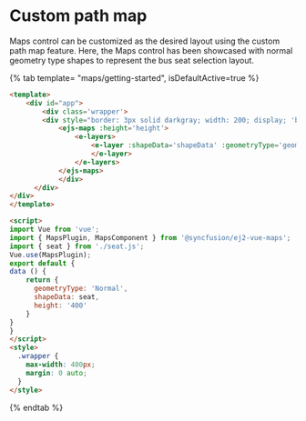 # Custom path map

Maps control can be customized as the desired layout using the custom path map feature. Here, the Maps control has been showcased with normal geometry type shapes to represent the bus seat selection layout.

{% tab template= "maps/getting-started", isDefaultActive=true %}

```html
<template>
    <div id="app">
        <div class='wrapper'>
        <div style="border: 3px solid darkgray; width: 200; display; 'block'; margin: auto;">
            <ejs-maps :height='height'>
                <e-layers>
                    <e-layer :shapeData='shapeData' :geometryType='geometryType'>
                    </e-layer>
                </e-layers>
            </ejs-maps>
            </div>
      </div>
</div>
</template>

<script>
import Vue from 'vue';
import { MapsPlugin, MapsComponent } from '@syncfusion/ej2-vue-maps';
import { seat } from './seat.js';
Vue.use(MapsPlugin);
export default {
data () {
    return {
      geometryType: 'Normal',
      shapeData: seat,
      height: '400'
    }
}
}
</script>
<style>
  .wrapper {
    max-width: 400px;
    margin: 0 auto;
  }
</style>
```

{% endtab %}